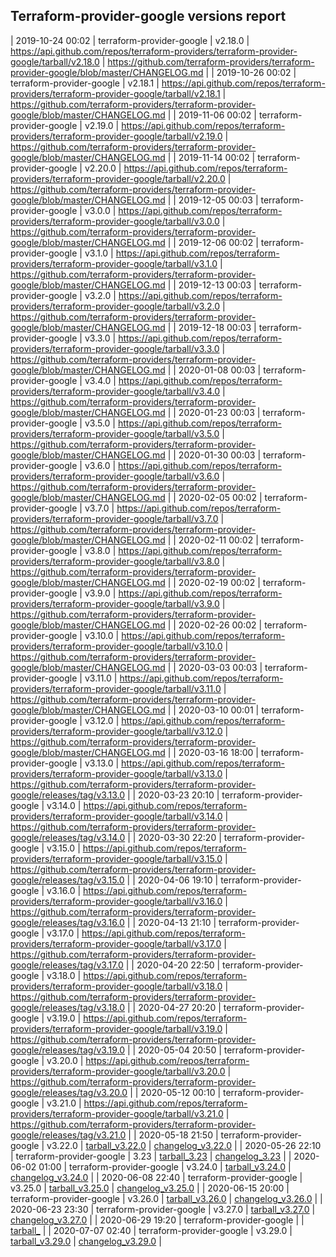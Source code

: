 ## Terraform-provider-google versions report

| 2019-10-24 00:02 | terraform-provider-google | v2.18.0 | https://api.github.com/repos/terraform-providers/terraform-provider-google/tarball/v2.18.0 | https://github.com/terraform-providers/terraform-provider-google/blob/master/CHANGELOG.md |
| 2019-10-26 00:02 | terraform-provider-google | v2.18.1 | https://api.github.com/repos/terraform-providers/terraform-provider-google/tarball/v2.18.1 | https://github.com/terraform-providers/terraform-provider-google/blob/master/CHANGELOG.md |
| 2019-11-06 00:02 | terraform-provider-google | v2.19.0 | https://api.github.com/repos/terraform-providers/terraform-provider-google/tarball/v2.19.0 | https://github.com/terraform-providers/terraform-provider-google/blob/master/CHANGELOG.md |
| 2019-11-14 00:02 | terraform-provider-google | v2.20.0 | https://api.github.com/repos/terraform-providers/terraform-provider-google/tarball/v2.20.0 | https://github.com/terraform-providers/terraform-provider-google/blob/master/CHANGELOG.md |
| 2019-12-05 00:03 | terraform-provider-google | v3.0.0 | https://api.github.com/repos/terraform-providers/terraform-provider-google/tarball/v3.0.0 | https://github.com/terraform-providers/terraform-provider-google/blob/master/CHANGELOG.md |
| 2019-12-06 00:02 | terraform-provider-google | v3.1.0 | https://api.github.com/repos/terraform-providers/terraform-provider-google/tarball/v3.1.0 | https://github.com/terraform-providers/terraform-provider-google/blob/master/CHANGELOG.md |
| 2019-12-13 00:03 | terraform-provider-google | v3.2.0 | https://api.github.com/repos/terraform-providers/terraform-provider-google/tarball/v3.2.0 | https://github.com/terraform-providers/terraform-provider-google/blob/master/CHANGELOG.md |
| 2019-12-18 00:03 | terraform-provider-google | v3.3.0 | https://api.github.com/repos/terraform-providers/terraform-provider-google/tarball/v3.3.0 | https://github.com/terraform-providers/terraform-provider-google/blob/master/CHANGELOG.md |
| 2020-01-08 00:03 | terraform-provider-google | v3.4.0 | https://api.github.com/repos/terraform-providers/terraform-provider-google/tarball/v3.4.0 | https://github.com/terraform-providers/terraform-provider-google/blob/master/CHANGELOG.md |
| 2020-01-23 00:03 | terraform-provider-google | v3.5.0 | https://api.github.com/repos/terraform-providers/terraform-provider-google/tarball/v3.5.0 | https://github.com/terraform-providers/terraform-provider-google/blob/master/CHANGELOG.md |
| 2020-01-30 00:03 | terraform-provider-google | v3.6.0 | https://api.github.com/repos/terraform-providers/terraform-provider-google/tarball/v3.6.0 | https://github.com/terraform-providers/terraform-provider-google/blob/master/CHANGELOG.md |
| 2020-02-05 00:02 | terraform-provider-google | v3.7.0 | https://api.github.com/repos/terraform-providers/terraform-provider-google/tarball/v3.7.0 | https://github.com/terraform-providers/terraform-provider-google/blob/master/CHANGELOG.md |
| 2020-02-11 00:02 | terraform-provider-google | v3.8.0 | https://api.github.com/repos/terraform-providers/terraform-provider-google/tarball/v3.8.0 | https://github.com/terraform-providers/terraform-provider-google/blob/master/CHANGELOG.md |
| 2020-02-19 00:02 | terraform-provider-google | v3.9.0 | https://api.github.com/repos/terraform-providers/terraform-provider-google/tarball/v3.9.0 | https://github.com/terraform-providers/terraform-provider-google/blob/master/CHANGELOG.md |
| 2020-02-26 00:02 | terraform-provider-google | v3.10.0 | https://api.github.com/repos/terraform-providers/terraform-provider-google/tarball/v3.10.0 | https://github.com/terraform-providers/terraform-provider-google/blob/master/CHANGELOG.md |
| 2020-03-03 00:03 | terraform-provider-google | v3.11.0 | https://api.github.com/repos/terraform-providers/terraform-provider-google/tarball/v3.11.0 | https://github.com/terraform-providers/terraform-provider-google/blob/master/CHANGELOG.md |
| 2020-03-10 00:01 | terraform-provider-google | v3.12.0 | https://api.github.com/repos/terraform-providers/terraform-provider-google/tarball/v3.12.0 | https://github.com/terraform-providers/terraform-provider-google/blob/master/CHANGELOG.md |
| 2020-03-16 18:00 | terraform-provider-google | v3.13.0 | https://api.github.com/repos/terraform-providers/terraform-provider-google/tarball/v3.13.0 | https://github.com/terraform-providers/terraform-provider-google/releases/tag/v3.13.0 |
| 2020-03-23 20:10 | terraform-provider-google | v3.14.0 | https://api.github.com/repos/terraform-providers/terraform-provider-google/tarball/v3.14.0 | https://github.com/terraform-providers/terraform-provider-google/releases/tag/v3.14.0 |
| 2020-03-30 22:20 | terraform-provider-google | v3.15.0 | https://api.github.com/repos/terraform-providers/terraform-provider-google/tarball/v3.15.0 | https://github.com/terraform-providers/terraform-provider-google/releases/tag/v3.15.0 |
| 2020-04-06 19:10 | terraform-provider-google | v3.16.0 | https://api.github.com/repos/terraform-providers/terraform-provider-google/tarball/v3.16.0 | https://github.com/terraform-providers/terraform-provider-google/releases/tag/v3.16.0 |
| 2020-04-13 21:10 | terraform-provider-google | v3.17.0 | https://api.github.com/repos/terraform-providers/terraform-provider-google/tarball/v3.17.0 | https://github.com/terraform-providers/terraform-provider-google/releases/tag/v3.17.0 |
| 2020-04-20 22:50 | terraform-provider-google | v3.18.0 | https://api.github.com/repos/terraform-providers/terraform-provider-google/tarball/v3.18.0 | https://github.com/terraform-providers/terraform-provider-google/releases/tag/v3.18.0 |
| 2020-04-27 20:20 | terraform-provider-google | v3.19.0 | https://api.github.com/repos/terraform-providers/terraform-provider-google/tarball/v3.19.0 | https://github.com/terraform-providers/terraform-provider-google/releases/tag/v3.19.0 |
| 2020-05-04 20:50 | terraform-provider-google | v3.20.0 | https://api.github.com/repos/terraform-providers/terraform-provider-google/tarball/v3.20.0 | https://github.com/terraform-providers/terraform-provider-google/releases/tag/v3.20.0 |
| 2020-05-12 00:10 | terraform-provider-google | v3.21.0 | https://api.github.com/repos/terraform-providers/terraform-provider-google/tarball/v3.21.0 | https://github.com/terraform-providers/terraform-provider-google/releases/tag/v3.21.0 |
| 2020-05-18 21:50 | terraform-provider-google | v3.22.0 | [tarball_v3.22.0](https://api.github.com/repos/terraform-providers/terraform-provider-google/tarball/v3.22.0) | [changelog_v3.22.0](https://github.com/terraform-providers/terraform-provider-google/releases/tag/v3.22.0) |
| 2020-05-26 22:10 | terraform-provider-google | 3.23 | [tarball_3.23](https://api.github.com/repos/terraform-providers/terraform-provider-google/tarball/3.23) | [changelog_3.23](https://github.com/terraform-providers/terraform-provider-google/releases/tag/3.23) |
| 2020-06-02 01:00 | terraform-provider-google | v3.24.0 | [tarball_v3.24.0](https://api.github.com/repos/terraform-providers/terraform-provider-google/tarball/v3.24.0) | [changelog_v3.24.0](https://github.com/terraform-providers/terraform-provider-google/releases/tag/v3.24.0) |
| 2020-06-08 22:40 | terraform-provider-google | v3.25.0 | [tarball_v3.25.0](https://api.github.com/repos/terraform-providers/terraform-provider-google/tarball/v3.25.0) | [changelog_v3.25.0](https://github.com/terraform-providers/terraform-provider-google/releases/tag/v3.25.0) |
| 2020-06-15 20:00 | terraform-provider-google | v3.26.0 | [tarball_v3.26.0](https://api.github.com/repos/terraform-providers/terraform-provider-google/tarball/v3.26.0) | [changelog_v3.26.0](https://github.com/terraform-providers/terraform-provider-google/releases/tag/v3.26.0) |
| 2020-06-23 23:30 | terraform-provider-google | v3.27.0 | [tarball_v3.27.0](https://api.github.com/repos/terraform-providers/terraform-provider-google/tarball/v3.27.0) | [changelog_v3.27.0](https://github.com/terraform-providers/terraform-provider-google/releases/tag/v3.27.0) |
| 2020-06-29 19:20 | terraform-provider-google |  | [tarball_](https://api.github.com/repos/terraform-providers/terraform-provider-google/tarball/v3.28.0) |
| 2020-07-07 02:40 | terraform-provider-google | v3.29.0 | [tarball_v3.29.0](https://api.github.com/repos/terraform-providers/terraform-provider-google/tarball/v3.29.0) | [changelog_v3.29.0](https://github.com/terraform-providers/terraform-provider-google/releases/tag/v3.29.0) |
